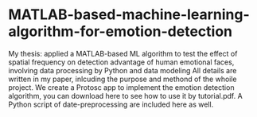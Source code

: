 # MATLAB-based-machine-learning-algorithm-for-emotion-detection
My thesis: applied a MATLAB-based ML algorithm to test the effect of spatial frequency on detection advantage of human emotional faces, involving data processing by Python and data modeling
All details are written in my paper, inlcuding the purpose and methond of the whoile project.
We create a Protosc app to implement the emotion detection algorithm, you can download here to see how to use it by tutorial.pdf.
A Python script of date-preprocessing are included here as well.
